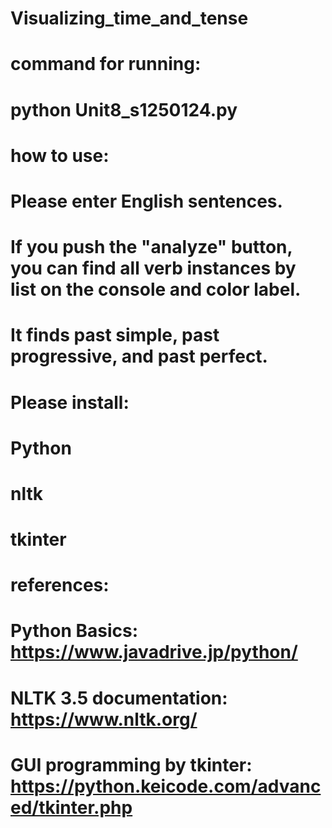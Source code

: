 # Visualizing_time_and_tense

# command for running:
# python Unit8_s1250124.py

# how to use:
# Please enter English sentences.
# If you push the "analyze" button, you can find all verb instances by list on the console and color label.
# It finds past simple, past progressive, and past perfect.

# Please install:
# Python
# nltk
# tkinter

# references:
# Python Basics: https://www.javadrive.jp/python/
# NLTK 3.5 documentation: https://www.nltk.org/
# GUI programming by tkinter: https://python.keicode.com/advanced/tkinter.php
